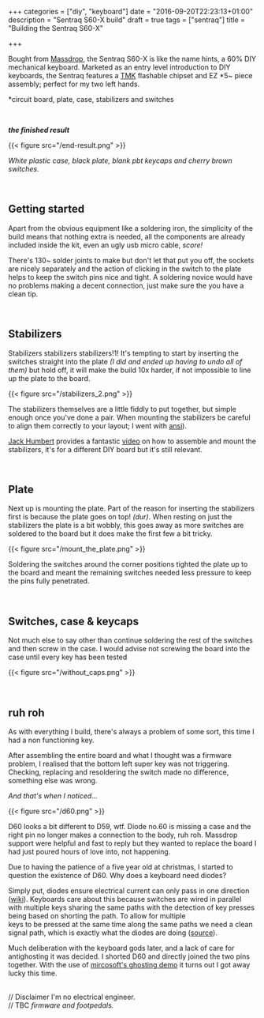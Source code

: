 +++
categories = ["diy", "keyboard"]
date = "2016-09-20T22:23:13+01:00"
description = "Sentraq S60-X build"
draft = true
tags = ["sentraq"]
title = "Building the Sentraq S60-X"

+++


Bought from [Massdrop](https://www.massdrop.com/buy/sentraq-60-diy-keyboard-kit), the Sentraq S60-X is like the name hints, a 60% DIY mechanical keyboard. Marketed as an entry level introduction to DIY keyboards, the Sentraq features a [TMK](https://github.com/tmk/tmk_keyboard) flashable chipset and EZ \*5~ piece assembly; perfect for my two left hands.

\*circuit board, plate, case, stabilizers and switches

<br>

__<i>the finished result</i>__

{{< figure src="/end-result.png" >}}

<i>White plastic case, black plate, blank pbt keycaps and cherry brown switches.</i>

<br>

## Getting started

Apart from the obvious equipment like a soldering iron, the simplicity of the build means that nothing extra is needed, all the components are already included inside the kit, even an ugly usb micro cable, <i>score!</i>

There's 130~ solder joints to make but don't let that put you off, the sockets are nicely separately and the action of clicking in the switch to the plate helps to keep the switch pins nice and tight. A soldering novice would have no problems making a decent connection, just make sure the you have a clean tip.

<br>

## Stabilizers

Stabilizers stabilizers stabilizers!1! It's tempting to start by inserting the switches straight into the plate <i>(I did and ended up having to undo all of them)</i> but hold off, it will make the build 10x harder, if not impossible to line up the plate to the board.

{{< figure src="/stabilizers_2.png" >}}

The stabilizers themselves are a little fiddly to put together, but simple enough once you've done a pair. When mounting the stabilizers be careful to align them correctly to your layout; I went with [ansi](/ansi_layout.webp)).

[Jack Humbert](https://www.youtube.com/channel/UCUodUNwfU_X_W_8nkUNQDkg) provides a fantastic [video](https://www.youtube.com/watch?v=S2FApwzVxAQ) on how to assemble and mount the stabilizers, it's for a different DIY board but it's still relevant.

<br>

## Plate

Next up is mounting the plate. Part of the reason for inserting the stabilizers first is because the plate goes on top! <i>(dur)</i>. When resting on just the stabilizers the plate is a bit wobbly, this goes away as more switches are soldered to the board but it does make the first few a bit tricky.

{{< figure src="/mount_the_plate.png" >}}

Soldering the switches around the corner positions tighted the plate up to the board and meant the remaining switches needed less pressure to keep the pins fully penetrated.

<br>

## Switches, case & keycaps

Not much else to say other than continue soldering the rest of the switches and then screw in the case. I would advise not screwing the board into the case until every key has been tested

{{< figure src="/without_caps.png" >}}

<br>

## ruh roh

As with everything I build, there's always a problem of some sort, this time I had a non functioning key.

After assembling the entire board and what I thought was a firmware problem, I realised that the bottom left super key was not triggering. Checking, replacing and resoldering the switch made no difference, something else was wrong.

<i>And that's when I noticed...</i>

{{< figure src="/d60.png" >}}

D60 looks a bit different to D59, wtf. Diode no.60 is missing a case and the right pin no longer makes a connection to the body, ruh roh.
Massdrop support were helpful and fast to reply but they wanted to replace the board I had just poured hours of love into, not happening.

Due to having the patience of a five year old at christmas, I started to question the existence of D60. Why does a keyboard need diodes?

Simply put, diodes ensure electrical current can only pass in one direction ([wiki](https://en.wikipedia.org/wiki/Diode)). Keyboards care about this because switches are wired in parallel with multiple keys sharing the same paths with the detection of key presses being based on shorting the path. To allow for multiple  
keys to be pressed at the same time along the same paths we need a clean signal path, which is exactly what the diodes are doing ([source](http://blog.komar.be/how-to-make-a-keyboard-the-matrix/])).

Much deliberation with the keyboard gods later, and a lack of care for antighosting it was decided. I shorted D60 and directly joined the two pins together. With the use of [mircosoft's ghosting demo](https://www.microsoft.com/appliedsciences/antighostingexplained.mspx) it turns out I got away lucky this time.  

<br>
// Disclaimer I'm no electrical engineer.
<br>
// TBC <i>firmware and footpedals.</i>
